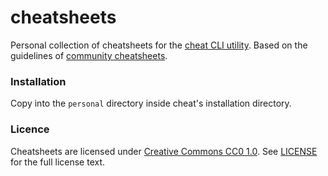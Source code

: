 # cheatsheets
Personal collection of cheatsheets for the [cheat CLI utility](https://github.com/cheat/cheat).
Based on the guidelines of [community cheatsheets](https://github.com/cheat/cheatsheets).

### Installation
Copy into the `personal` directory inside cheat's installation directory.

### Licence
Cheatsheets are licensed under [Creative Commons CC0 1.0](https://creativecommons.org/publicdomain/zero/1.0/legalcode). See [LICENSE](https://github.com/bantheadmin/cheatsheets/blob/main/README.md) for the full license text.
